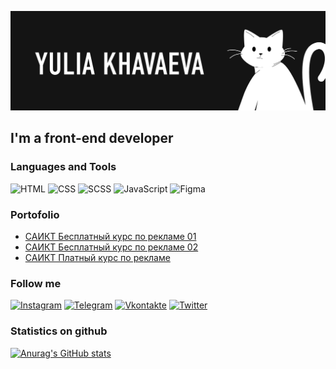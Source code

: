 [![Header](https://github.com/iamlorddop/iamlorddop/blob/main/assets/01.png)](https://github.com/iamlorddop)

## I'm a front-end developer

### Languages and Tools
![HTML](https://img.shields.io/badge/-HTML-ffffff?style=for-the-badge&logo=HTML&logoColor=FF5C00)
![CSS](https://img.shields.io/badge/-CSS-ffffff?style=for-the-badge&logo=css&logoColor=0094FF)
![SCSS](https://img.shields.io/badge/-SCSS-ffffff?style=for-the-badge&logo=scss&logoColor=376FFF)
![JavaScript](https://img.shields.io/badge/-JavaScript-ffffff?style=for-the-badge&logo=JavaScript&logoColor=FFF500)
![Figma](https://img.shields.io/badge/-Figma-ffffff?style=for-the-badge&logo=Figma&logoColor=DD1A60)

### Portofolio
- [САИКТ Бесплатный курс по рекламе 01](https://github.com/iamlorddop/saikt_01)
- [САИКТ Бесплатный курс по рекламе 02](https://github.com/iamlorddop/saikt_03)
- [САИКТ Платный курс по рекламе](https://github.com/iamlorddop/saikt_02)

### Follow me
[![Instagram](https://img.shields.io/badge/-Instagram-ffffff?style=for-the-badge&logo=Instagram&logoColor=FF006B)](https://instagram.com/lorddop)
[![Telegram](https://img.shields.io/badge/-Telegram-ffffff?style=for-the-badge&logo=Telegram&logoColor=00A3FF)](https://t.me/havaevau)
[![Vkontakte](https://img.shields.io/badge/-Vkontakte-ffffff?style=for-the-badge&logo=VK&logoColor=00A3FF)](https://vk.com/havaevau)
[![Twitter](https://img.shields.io/badge/-Twitter-ffffff?style=for-the-badge&logo=Twitter&logoColor=00A3FF)](https://twitter.com/lorddop)

### Statistics on github
[![Anurag's GitHub stats](https://github-readme-stats.vercel.app/api?username=iamlorddop&show_icons=true)](https://github.com/anuraghazra/github-readme-stats)